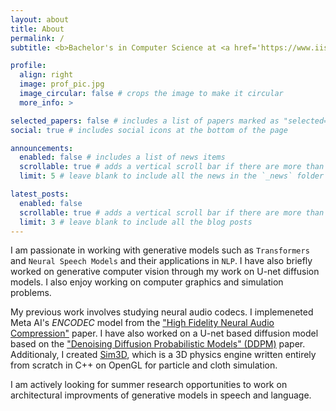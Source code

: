 ```yaml
---
layout: about
title: About
permalink: /
subtitle: <b>Bachelor's in Computer Science at <a href='https://www.iiserb.ac.in/'>IISER Bhopal</a></b>

profile:
  align: right
  image: prof_pic.jpg
  image_circular: false # crops the image to make it circular
  more_info: >

selected_papers: false # includes a list of papers marked as "selected={true}"
social: true # includes social icons at the bottom of the page

announcements:
  enabled: false # includes a list of news items
  scrollable: true # adds a vertical scroll bar if there are more than 3 news items
  limit: 5 # leave blank to include all the news in the `_news` folder

latest_posts:
  enabled: false
  scrollable: true # adds a vertical scroll bar if there are more than 3 new posts items
  limit: 3 # leave blank to include all the blog posts
---
```


I am passionate in working with generative models such as `Transformers` and `Neural Speech Models` and their applications in `NLP`. I have also briefly worked on generative computer vision through my work on U-net diffusion models. I also enjoy working on computer graphics and simulation problems.

My previous work involves studying neural audio codecs. I implemeneted Meta AI's _ENCODEC_ model from the ["High Fidelity Neural Audio Compression"](https://arxiv.org/abs/2210.13438) paper. I have also worked on a U-net based diffusion model based on the ["Denoising Diffusion Probabilistic Models" (DDPM)](https://arxiv.org/abs/2006.11239) paper. Additionaly, I created [Sim3D](https://github.com/anm-ol/sim3d), which is a 3D physics engine written entirely from scratch in C++ on OpenGL for particle and cloth simulation.

I am actively looking for summer research opportunities to work on architectural improvments of generative models in speech and language.
